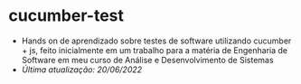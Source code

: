 # cucumber-test

- Hands on de aprendizado sobre testes de software utilizando cucumber + js, feito inicialmente em um trabalho para a matéria de Engenharia de Software em meu curso de Análise e Desenvolvimento de Sistemas
- *Última atualização: 20/06/2022* 
